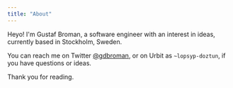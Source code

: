 ```yaml
---
title: "About"
---
```


Heyo! I'm Gustaf Broman, a software engineer with an interest in ideas, currently based in Stockholm, Sweden.

You can reach me on Twitter [@gdbroman](https://twitter.com/gdbroman), or on Urbit as `~lopsyp-doztun`, if you have questions or ideas.

Thank you for reading.
